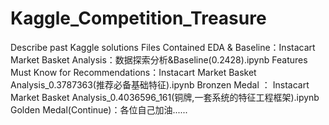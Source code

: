 # Kaggle_Competition_Treasure
Describe past Kaggle solutions
Files Contained
EDA & Baseline：Instacart Market Basket Analysis：数据探索分析&Baseline(0.2428).ipynb
Features Must Know for Recommendations：Instacart Market Basket Analysis_0.3787363(推荐必备基础特征).ipynb
Bronzen Medal ： Instacart Market Basket Analysis_0.4036596_161(铜牌,一套系统的特征工程框架).ipynb
Golden Medal(Continue)：各位自己加油......
